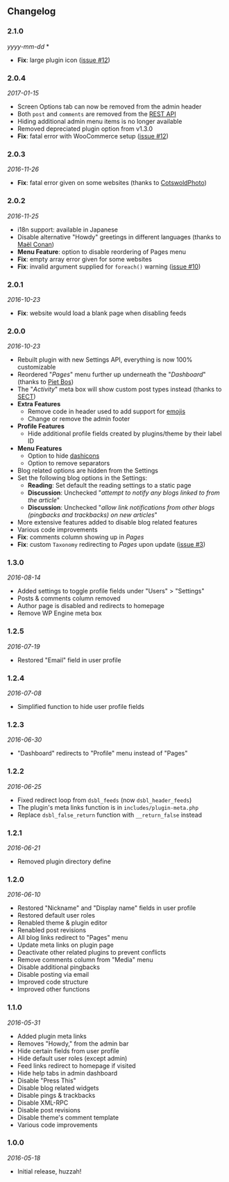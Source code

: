 ## Changelog
### 2.1.0
*yyyy-mm-dd*
* 
* **Fix**: large plugin icon ([issue #12](https://github.com/factmaven/disable-blogging/issues/12))

### 2.0.4
*2017-01-15*
* Screen Options tab can now be removed from the admin header
* Both `post` and `comments` are removed from the [REST API](https://wordpress.org/plugins/rest-api)
* Hiding additional admin menu items is no longer available
* Removed depreciated plugin option from v1.3.0
* **Fix**: fatal error with WooCommerce setup ([issue #12](https://github.com/factmaven/disable-blogging/issues/12))

### 2.0.3
*2016-11-26*
* **Fix**: fatal error given on some websites (thanks to [CotswoldPhoto](https://profiles.wordpress.org/cotswoldphoto))

### 2.0.2
*2016-11-25*
* i18n support: available in Japanese
* Disable alternative "Howdy" greetings in different languages (thanks to [Maël Conan](https://profiles.wordpress.org/maelconan))
* **Menu Feature**: option to disable reordering of Pages menu
* **Fix**: empty array error given for some websites
* **Fix**: invalid argument supplied for `foreach()` warning ([issue #10](https://github.com/factmaven/disable-blogging/issues/10))

### 2.0.1
*2016-10-23*
* **Fix**: website would load a blank page when disabling feeds

### 2.0.0
*2016-10-23*
* Rebuilt plugin with new Settings API, everything is now 100% customizable
* Reordered "*Pages*" menu further up underneath the "*Dashboard*" (thanks to [Piet Bos](https://github.com/senlin))
* The "*Activity*" meta box will show custom post types instead (thanks to [SECT](https://github.com/sectsect))
* **Extra Features**
  * Remove code in header used to add support for [emojis](https://codex.wordpress.org/Emoji)
  * Change or remove the admin footer
* **Profile Features**
  * Hide additional profile fields created by plugins/theme by their label ID
* **Menu Features**
  * Option to hide [dashicons](https://developer.wordpress.org/resource/dashicons)
  * Option to remove separators
* Blog related options are hidden from the Settings
* Set the following blog options in the Settings:
  * **Reading**: Set default the reading settings to a static page
  * **Discussion**: Unchecked "*attempt to notify any blogs linked to from the article*"
  * **Discussion**: Unchecked "*allow link notifications from other blogs (pingbacks and trackbacks) on new articles*"
* More extensive features added to disable blog related features
* Various code improvements
* **Fix**: comments column showing up in *Pages*
* **Fix**: custom `Taxonomy` redirecting to *Pages* upon update ([issue #3](https://github.com/factmaven/disable-blogging/pull/3))

### 1.3.0
*2016-08-14*
* Added settings to toggle profile fields under "Users" > "Settings"
* Posts & comments column removed
* Author page is disabled and redirects to homepage
* Remove WP Engine meta box

### 1.2.5
*2016-07-19*
* Restored "Email" field in user profile

### 1.2.4
*2016-07-08*
* Simplified function to hide user profile fields

### 1.2.3
*2016-06-30*
* "Dashboard" redirects to "Profile" menu instead of "Pages"

### 1.2.2
*2016-06-25*
* Fixed redirect loop from `dsbl_feeds` (now `dsbl_header_feeds`)
* The plugin's meta links function is in `includes/plugin-meta.php`
* Replace `dsbl_false_return` function with `__return_false` instead

### 1.2.1
*2016-06-21*
* Removed plugin directory define

### 1.2.0
*2016-06-10*
* Restored "Nickname" and "Display name" fields in user profile
* Restored default user roles
* Renabled theme & plugin editor
* Renabled post revisions
* All blog links redirect to "Pages" menu
* Update meta links on plugin page
* Deactivate other related plugins to prevent conflicts
* Remove comments column from "Media" menu
* Disable additional pingbacks
* Disable posting via email
* Improved code structure
* Improved other functions

### 1.1.0
*2016-05-31*
* Added plugin meta links
* Removes "Howdy," from the admin bar
* Hide certain fields from user profile
* Hide default user roles (except admin)
* Feed links redirect to homepage if visited
* Hide help tabs in admin dashboard
* Disable "Press This"
* Disable blog related widgets
* Disable pings & trackbacks
* Disable XML-RPC
* Disable post revisions
* Disable theme's comment template
* Various code improvements

### 1.0.0
*2016-05-18*
* Initial release, huzzah!